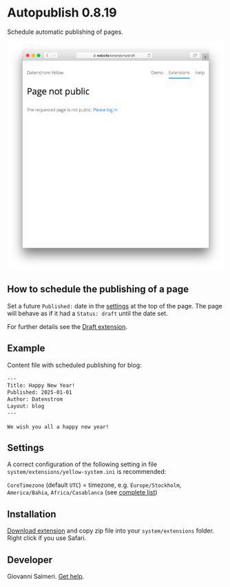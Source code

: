 Autopublish 0.8.19
=====================
Schedule automatic publishing of pages.

<p align="center"><img src="autopublish-screenshot.png?raw=true" alt="Screenshot"></p>

## How to schedule the publishing of a page

Set a future `Published:` date in the [settings](https://github.com/datenstrom/yellow-extensions/tree/master/source/core#settings) at the top of the page. The page will behave as if it had a `Status: draft` until the date set.

For further details see the [Draft extension](https://github.com/datenstrom/yellow-extensions/tree/master/source/draft).

## Example

Content file with scheduled publishing for blog:

    ---
    Title: Happy New Year!
    Published: 2025-01-01
    Author: Datenstrom
    Layout: blog
    ---

    We wish you all a happy new year!

## Settings

A correct configuration of the following setting in file `system/extensions/yellow-system.ini` is recommended:

`CoreTimezone` (default `UTC`) = timezone, e.g. `Europe/Stockholm`, `America/Bahia`, `Africa/Casablanca` (see [complete list](https://www.php.net/manual/en/timezones.php))  

## Installation

[Download extension](https://github.com/GiovanniSalmeri/yellow-autopublish/archive/master.zip) and copy zip file into your `system/extensions` folder. Right click if you use Safari.

## Developer

Giovanni Salmeri. [Get help](https://github.com/GiovanniSalmeri/yellow-autopublish/issues).
